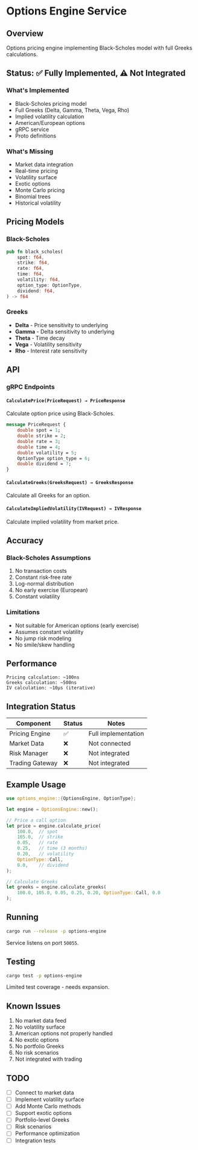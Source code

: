 # Options Engine Service

## Overview
Options pricing engine implementing Black-Scholes model with full Greeks calculations.

## Status: ✅ Fully Implemented, ⚠️ Not Integrated

### What's Implemented
- Black-Scholes pricing model
- Full Greeks (Delta, Gamma, Theta, Vega, Rho)
- Implied volatility calculation
- American/European options
- gRPC service
- Proto definitions

### What's Missing
- Market data integration
- Real-time pricing
- Volatility surface
- Exotic options
- Monte Carlo pricing
- Binomial trees
- Historical volatility

## Pricing Models

### Black-Scholes
```rust
pub fn black_scholes(
    spot: f64,
    strike: f64,
    rate: f64,
    time: f64,
    volatility: f64,
    option_type: OptionType,
    dividend: f64,
) -> f64
```

### Greeks
- **Delta** - Price sensitivity to underlying
- **Gamma** - Delta sensitivity to underlying
- **Theta** - Time decay
- **Vega** - Volatility sensitivity
- **Rho** - Interest rate sensitivity

## API

### gRPC Endpoints

#### `CalculatePrice(PriceRequest) → PriceResponse`
Calculate option price using Black-Scholes.

```proto
message PriceRequest {
    double spot = 1;
    double strike = 2;
    double rate = 3;
    double time = 4;
    double volatility = 5;
    OptionType option_type = 6;
    double dividend = 7;
}
```

#### `CalculateGreeks(GreeksRequest) → GreeksResponse`
Calculate all Greeks for an option.

#### `CalculateImpliedVolatility(IVRequest) → IVResponse`
Calculate implied volatility from market price.

## Accuracy

### Black-Scholes Assumptions
1. No transaction costs
2. Constant risk-free rate
3. Log-normal distribution
4. No early exercise (European)
5. Constant volatility

### Limitations
- Not suitable for American options (early exercise)
- Assumes constant volatility
- No jump risk modeling
- No smile/skew handling

## Performance

```
Pricing calculation: ~100ns
Greeks calculation: ~500ns
IV calculation: ~10μs (iterative)
```

## Integration Status

| Component | Status | Notes |
|-----------|--------|-------|
| Pricing Engine | ✅ | Full implementation |
| Market Data | ❌ | Not connected |
| Risk Manager | ❌ | Not integrated |
| Trading Gateway | ❌ | Not integrated |

## Example Usage

```rust
use options_engine::{OptionsEngine, OptionType};

let engine = OptionsEngine::new();

// Price a call option
let price = engine.calculate_price(
    100.0,  // spot
    105.0,  // strike
    0.05,   // rate
    0.25,   // time (3 months)
    0.20,   // volatility
    OptionType::Call,
    0.0,    // dividend
);

// Calculate Greeks
let greeks = engine.calculate_greeks(
    100.0, 105.0, 0.05, 0.25, 0.20, OptionType::Call, 0.0
);
```

## Running

```bash
cargo run --release -p options-engine
```

Service listens on port `50055`.

## Testing

```bash
cargo test -p options-engine
```

Limited test coverage - needs expansion.

## Known Issues

1. No market data feed
2. No volatility surface
3. American options not properly handled
4. No exotic options
5. No portfolio Greeks
6. No risk scenarios
7. Not integrated with trading

## TODO

- [ ] Connect to market data
- [ ] Implement volatility surface
- [ ] Add Monte Carlo methods
- [ ] Support exotic options
- [ ] Portfolio-level Greeks
- [ ] Risk scenarios
- [ ] Performance optimization
- [ ] Integration tests